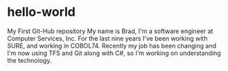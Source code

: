 # hello-world
My First Git-Hub repository
My name is Brad, I'm a software engineer at Computer Services, Inc. For the last nine years I've been working with SURE, and working in COBOL74. Recently my job has been changing and I'm now using TFS and Git along with C#, so I'm working on understanding the technology.
